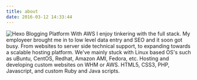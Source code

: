 ```yaml
---
title: about
date: 2016-03-12 14:33:44
---
```

![Hexo Blogging Platform With AWS](http://i.imgur.com/UyY1vO3.png)
I enjoy tinkering with the full stack. My employeer brought me in to low level data entry and SEO and it soon got busy. From websites to server side technical support, to expanding towards a scalable hosting platform. We've mainly stuck with Linux based OS's such as uBuntu, CentOS, Redhat, Amazon AMI, Fedora, etc. Hosting and developing custom websites on WHM or AWS. HTML5, CSS3, PHP, Javascript, and custom Ruby and Java scripts.